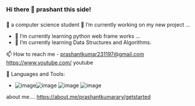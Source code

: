 ### Hi there 👋 prashant this side!
###
🤔  a computer science student
 🔭 I’m currently working on my new project ...
- 🌱 I’m currently learning python web frame works ...
- 🌱 I’m currently learning Data Structures and Algorithms.

📫 How to reach me  - prashantkumar231197@gmail.com
https://www.youtube.com/
youtube  

🚀 Languages and Tools:

-  ![image](https://user-images.githubusercontent.com/62371396/120641396-2da4a900-c491-11eb-815c-8d6fecde517e.png)![image](https://user-images.githubusercontent.com/62371396/120641566-5e84de00-c491-11eb-8715-c6b4f0f4f567.png ) ![image](https://user-images.githubusercontent.com/62371396/120641600-6b093680-c491-11eb-9abb-b020ab45b219.png) ![image](https://user-images.githubusercontent.com/62371396/120642409-75780000-c492-11eb-8000-25259e4e4d28.png)


about me....
https://about.me/prashantkumarary/getstarted








<!--
**prashant231197/prashant231197** is a ✨ _special_ ✨ repository because its `README.md` (this file) appears on your GitHub profile.

Here are some ideas to get you started:

- 🔭 I’m currently working on my new project ...
- 🌱 I’m currently learning python web frame works ...
- 👯 I’m looking to collaborate on ...
- 🤔 I’m looking for help with ...
- 💬 Ask me about ...
- 📫 How to reach me: ...
- 😄 Pronouns: ...
- ⚡ Fun fact: ...

  Languages and Tools

Python JavaScript PHP
HTML5 CSS Bootstrap WordPress
Django Django REST Framework Flask Laravel
MySQL PostgreSQL
Heroku Digital Ocean
Git GitHub Linux Visual Studio Code Postman Photoshop
-->
